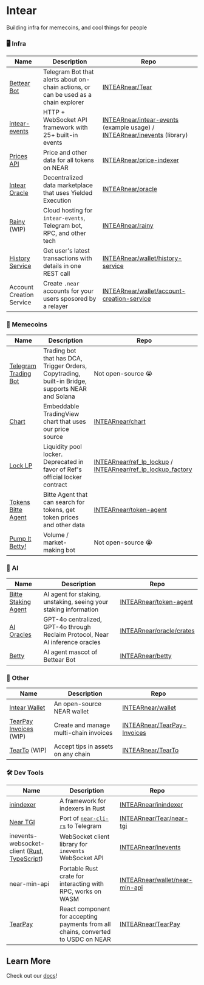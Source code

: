 # Intear

Building infra for memecoins, and cool things for people

### 🖥️ Infra

| Name | Description | Repo |
| --- | --- | --- |
| [Bettear Bot](https://t.me/BettearBot) | Telegram Bot that alerts about on-chain actions, or can be used as a chain explorer | [INTEARnear/Tear](https://github.com/INTEARnear/Tear) |
| [intear-events](https://docs.intear.tech/docs/events-api/) | HTTP + WebSocket API framework with 25+ built-in events | [INTEARnear/intear-events](https://github.com/INTEARnear/intear-events) (example usage) / [INTEARnear/inevents](https://github.com/INTEARnear/inevents) (library) |
| [Prices API](https://prices.intear.tech) | Price and other data for all tokens on NEAR | [INTEARnear/price-indexer](https://github.com/INTEARnear/price-indexer) |
| [Intear Oracle](https://oracle.intear.tech) | Decentralized data marketplace that uses Yielded Execution | [INTEARnear/oracle](https://github.com/INTEARnear/oracle) |
| [Rainy](https://rainy.intear.tech) (WIP) | Cloud hosting for `intear-events`, Telegram bot, RPC, and other tech | [INTEARnear/rainy](https://github.com/INTEARnear/rainy) |
| [History Service](https://wallet-history-service.intear.tech/api/transactions/intear.near) | Get user's latest transactions with details in one REST call | [INTEARnear/wallet/history-service](https://github.com/INTEARnear/wallet/tree/main/history-service) |
| Account Creation Service | Create `.near` accounts for your users sposored by a relayer | [INTEARnear/wallet/account-creation-service](https://github.com/INTEARnear/wallet/tree/main/account-creation-service) |

### 🎰 Memecoins

| Name | Description | Repo |
| --- | --- | --- |
| [Telegram Trading Bot](https://t.me/BettearBot) | Trading bot that has DCA, Trigger Orders, Copytrading, built-in Bridge, supports NEAR and Solana | Not open-source 😭 |
| [Chart](https://chart.intear.tech) | Embeddable TradingView chart that uses our price source | [INTEARnear/chart](https://github.com/INTEARnear/chart-tradingview) |
| [Lock LP](https://near.social/slimedragon.near/widget/LockLP) | Liquidity pool locker. Deprecated in favor of Ref's official locker contract | [INTEARnear/ref_lp_lockup](https://github.com/INTEARnear/ref_lp_lockup) / [INTEARnear/ref_lp_lockup_factory](https://github.com/INTEARnear/ref_lp_lockup_factory) |
| [Tokens Bitte Agent](https://www.bitte.ai/registry/tokens-agent.intear.tech) | Bitte Agent that can search for tokens, get token prices and other data | [INTEARnear/token-agent](https://github.com/INTEARnear/token-agent) |
| [Pump It Betty!](https://pumpit.intear.tech) | Volume / market-making bot | Not open-source 😭 |

### 🤖 AI

| Name | Description | Repo |
| --- | --- | --- |
| [Bitte Staking Agent](https://www.bitte.ai/registry/staking-agent.intear.tech) | AI agent for staking, unstaking, seeing your staking information | [INTEARnear/token-agent](https://github.com/INTEARnear/token-agent) |
| [AI Oracles](https://github.com/INTEARnear/oracle/tree/main/crates) | GPT-4o centralized, GPT-4o through Reclaim Protocol, Near AI inference oracles | [INTEARnear/oracle/crates](https://github.com/INTEARnear/oracle) |
| [Betty](https://betty.intear.tech) | AI agent mascot of Bettear Bot | [INTEARnear/betty](https://github.com/INTEARnear/betty) |

### 🤔 Other

| Name | Description | Repo |
| --- | --- | --- |
| [Intear Wallet](https://wallet.intear.tech) | An open-source NEAR wallet | [INTEARnear/wallet](https://github.com/INTEARnear/wallet) |
| [TearPay Invoices](https://invoices.intear.tech) (WIP) | Create and manage multi-chain invoices | [INTEARnear/TearPay-Invoices](https://github.com/INTEARnear/TearPay-Invoices) |
| [TearTo](https://tear.to/slimedragon.near) (WIP) | Accept tips in assets on any chain | [INTEARnear/TearTo](https://github.com/INTEARnear/TearTo) |

### 🛠 Dev Tools

| Name | Description | Repo |
| --- | --- | --- |
| [inindexer](https://docs.rs/inindexer) | A framework for indexers in Rust | [INTEARnear/inindexer](https://github.com/INTEARnear/inindexer) |
| [Near TGI](https://t.me/BettearBot?start=near-tgi) | Port of [`near-cli-rs`](https://github.com/near/near-cli-rs) to Telegram | [INTEARnear/Tear/near-tgi](https://github.com/INTEARnear/Tear/tree/main/near-tgi) |
| inevents-websocket-client ([Rust](https://crates.io/crates/inevents-websocket-client), [TypeScript](https://www.npmjs.com/package/@intear/inevents-websocket-client)) | WebSocket client library for `inevents` WebSocket API | [INTEARnear/inevents](https://github.com/INTEARnear/inevents) |
| near-min-api | Portable Rust crate for interacting with RPC, works on WASM | [INTEARnear/wallet/near-min-api](https://github.com/INTEARnear/wallet/tree/main/near-min-api) |
| [TearPay](https://tearpay-demo.intear.tech) | React component for accepting payments from all chains, converted to USDC on NEAR | [INTEARnear/TearPay](https://github.com/INTEARnear/TearPay) |


## Learn More

Check out our [docs](https://docs.intear.tech)!
